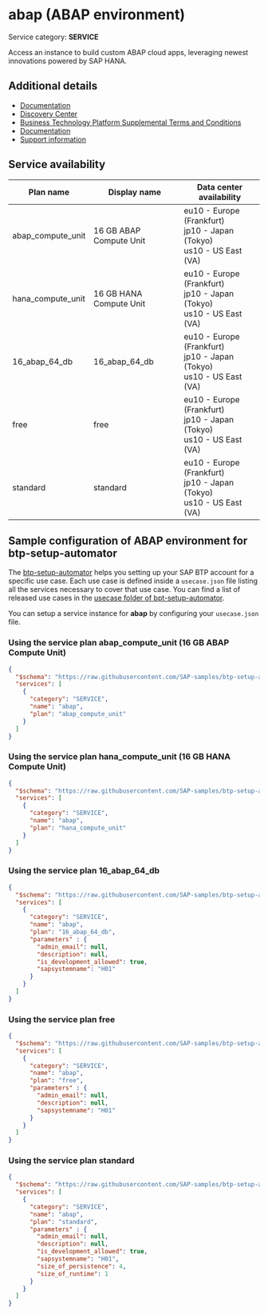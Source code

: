 # **abap** (ABAP environment)

Service category: **SERVICE**

Access an instance to build custom ABAP cloud apps, leveraging newest innovations powered by SAP HANA.

## Additional details

- [Documentation](https://help.sap.com/viewer/3504ec5ef16548778610c7e89cc0eac3/Cloud/en-US/11d62652aa2b4600a0fa136de0789648.html)
- [Discovery Center](https://discovery-center.cloud.sap/serviceCatalog/abap-environment)
- [Business Technology Platform Supplemental Terms and Conditions](https://www.sap.com/about/trust-center/agreements/cloud/cloud-services.html?tag=language:english&search=Supplement%20Business%20Technology%20Platform&sort=latest_desc)
- [Documentation](https://help.sap.com/viewer/65de2977205c403bbc107264b8eccf4b/Cloud/en-US/e34a329acc804c0e874496548183682f.html)
- [Support information](https://help.sap.com/viewer/65de2977205c403bbc107264b8eccf4b/Cloud/en-US/5dd739823b824b539eee47b7860a00be.html)

## Service availability

| Plan name | Display name | Data center availability  |
|------|----------------|---------------------------|
|  abap_compute_unit  |  16 GB ABAP Compute Unit  | eu10 - Europe (Frankfurt)<br> jp10 - Japan (Tokyo)<br> us10 - US East (VA)  |
|  hana_compute_unit  |  16 GB HANA Compute Unit  | eu10 - Europe (Frankfurt)<br> jp10 - Japan (Tokyo)<br> us10 - US East (VA)  |
|  16_abap_64_db  |  16_abap_64_db  | eu10 - Europe (Frankfurt)<br> jp10 - Japan (Tokyo)<br> us10 - US East (VA)  |
|  free  |  free  | eu10 - Europe (Frankfurt)<br> jp10 - Japan (Tokyo)<br> us10 - US East (VA)  |
|  standard  |  standard  | eu10 - Europe (Frankfurt)<br> jp10 - Japan (Tokyo)<br> us10 - US East (VA)  |

## Sample configuration of **ABAP environment** for btp-setup-automator

The [btp-setup-automator](https://github.com/SAP-samples/btp-setup-automator) helps you setting up your SAP BTP account for a specific use case. Each use case is defined inside a `usecase.json` file listing all the services necessary to cover that use case. You can find a list of released use cases in the [usecase folder of bpt-setup-automator](https://github.com/SAP-samples/btp-setup-automator/tree/main/usecases).

You can setup a service instance for **abap** by configuring your `usecase.json` file.

### Using the service plan **abap_compute_unit** (16 GB ABAP Compute Unit)

```json
{
  "$schema": "https://raw.githubusercontent.com/SAP-samples/btp-setup-automator/main/libs/btpsa-usecase.json",
  "services": [
    {
      "category": "SERVICE",
      "name": "abap",
      "plan": "abap_compute_unit"
    }
  ]
}
```

### Using the service plan **hana_compute_unit** (16 GB HANA Compute Unit)

```json
{
  "$schema": "https://raw.githubusercontent.com/SAP-samples/btp-setup-automator/main/libs/btpsa-usecase.json",
  "services": [
    {
      "category": "SERVICE",
      "name": "abap",
      "plan": "hana_compute_unit"
    }
  ]
}
```

### Using the service plan **16_abap_64_db**

```json
{
  "$schema": "https://raw.githubusercontent.com/SAP-samples/btp-setup-automator/main/libs/btpsa-usecase.json",
  "services": [
    {
      "category": "SERVICE",
      "name": "abap",
      "plan": "16_abap_64_db", 
      "parameters" : { 
        "admin_email": null,
        "description": null,
        "is_development_allowed": true,
        "sapsystemname": "H01"
      }
    }
  ]
}
```

### Using the service plan **free**

```json
{
  "$schema": "https://raw.githubusercontent.com/SAP-samples/btp-setup-automator/main/libs/btpsa-usecase.json",
  "services": [
    {
      "category": "SERVICE",
      "name": "abap",
      "plan": "free", 
      "parameters" : { 
        "admin_email": null,
        "description": null,
        "sapsystemname": "H01"
      }
    }
  ]
}
```

### Using the service plan **standard**

```json
{
  "$schema": "https://raw.githubusercontent.com/SAP-samples/btp-setup-automator/main/libs/btpsa-usecase.json",
  "services": [
    {
      "category": "SERVICE",
      "name": "abap",
      "plan": "standard", 
      "parameters" : { 
        "admin_email": null,
        "description": null,
        "is_development_allowed": true,
        "sapsystemname": "H01",
        "size_of_persistence": 4,
        "size_of_runtime": 1
      }
    }
  ]
}
```
